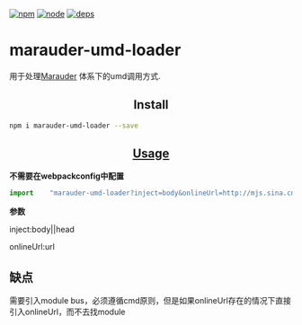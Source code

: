 [![npm][npm]][npm-url]
[![node][node]][node-url]
[![deps][deps]][deps-url]



marauder-umd-loader
=================


用于处理[Marauder](https://github.com/SinaMFE/webpack-marauder) 体系下的umd调用方式.


<h2 align="center">Install</h2>

```bash
npm i marauder-umd-loader --save
```

<h2 align="center"><a href="#">Usage</a></h2>

**不需要在webpackconfig中配置**
```js
import    "marauder-umd-loader?inject=body&onlineUrl=http://mjs.sina.cn/suda.js!@mfelibs/base-tools-SUDA";
```

**参数**

inject:body||head

onlineUrl:url


## 缺点

需要引入module bus，必须遵循cmd原则，但是如果onlineUrl存在的情况下直接引入onlineUrl，而不去找module

[npm]: https://img.shields.io/npm/v/marauder-umd-loader.svg
[npm-url]: https://npmjs.com/package/marauder-umd-loader

[node]: https://img.shields.io/node/v/marauder-umd-loader.svg
[node-url]: https://nodejs.org

[deps]: https://david-dm.org/SinaMFE/marauder-umd-loader.svg
[deps-url]: https://david-dm.org/SinaMFE/marauder-umd-loader

[tests]: http://img.shields.io/travis/SinaMFE/marauder-umd-loader.svg
[tests-url]: https://travis-ci.org/SinaMFE/marauder-umd-loader

[cover]: https://img.shields.io/codecov/c/github/SinaMFE/marauder-umd-loader.svg
[cover-url]: https://codecov.io/gh/SinaMFE/marauder-umd-loader

[chat]: https://badges.gitter.im/webpack/webpack.svg
[chat-url]: https://gitter.im/webpack/webpack
